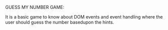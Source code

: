 GUESS MY NUMBER GAME:

It is a basic game to know about DOM events and event handling where the user should guess the
number basedupon the hints.
